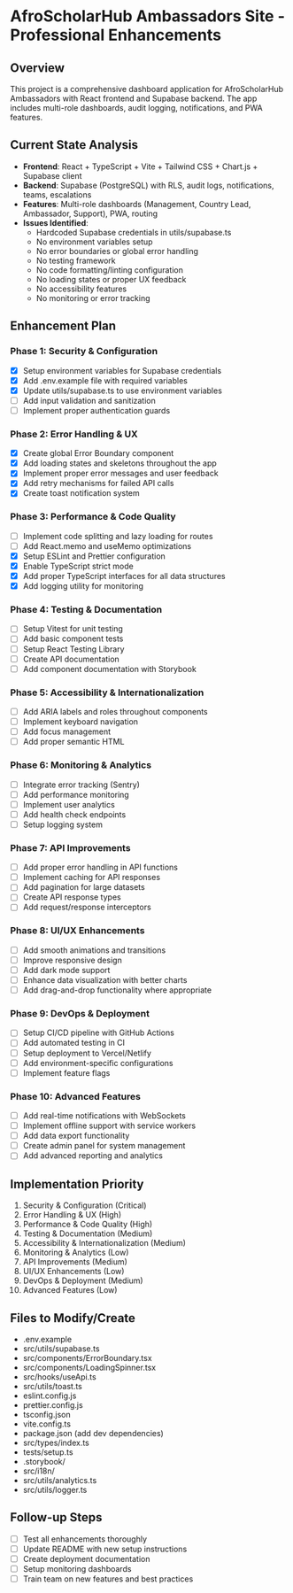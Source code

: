 # AfroScholarHub Ambassadors Site - Professional Enhancements

## Overview
This project is a comprehensive dashboard application for AfroScholarHub Ambassadors with React frontend and Supabase backend. The app includes multi-role dashboards, audit logging, notifications, and PWA features.

## Current State Analysis
- **Frontend**: React + TypeScript + Vite + Tailwind CSS + Chart.js + Supabase client
- **Backend**: Supabase (PostgreSQL) with RLS, audit logs, notifications, teams, escalations
- **Features**: Multi-role dashboards (Management, Country Lead, Ambassador, Support), PWA, routing
- **Issues Identified**:
  - Hardcoded Supabase credentials in utils/supabase.ts
  - No environment variables setup
  - No error boundaries or global error handling
  - No testing framework
  - No code formatting/linting configuration
  - No loading states or proper UX feedback
  - No accessibility features
  - No monitoring or error tracking

## Enhancement Plan

### Phase 1: Security & Configuration
- [x] Setup environment variables for Supabase credentials
- [x] Add .env.example file with required variables
- [x] Update utils/supabase.ts to use environment variables
- [ ] Add input validation and sanitization
- [ ] Implement proper authentication guards

### Phase 2: Error Handling & UX
- [x] Create global Error Boundary component
- [x] Add loading states and skeletons throughout the app
- [x] Implement proper error messages and user feedback
- [x] Add retry mechanisms for failed API calls
- [x] Create toast notification system

### Phase 3: Performance & Code Quality
- [ ] Implement code splitting and lazy loading for routes
- [ ] Add React.memo and useMemo optimizations
- [x] Setup ESLint and Prettier configuration
- [x] Enable TypeScript strict mode
- [x] Add proper TypeScript interfaces for all data structures
- [x] Add logging utility for monitoring

### Phase 4: Testing & Documentation
- [ ] Setup Vitest for unit testing
- [ ] Add basic component tests
- [ ] Setup React Testing Library
- [ ] Create API documentation
- [ ] Add component documentation with Storybook

### Phase 5: Accessibility & Internationalization
- [ ] Add ARIA labels and roles throughout components
- [ ] Implement keyboard navigation
- [ ] Add focus management
- [ ] Add proper semantic HTML

### Phase 6: Monitoring & Analytics
- [ ] Integrate error tracking (Sentry)
- [ ] Add performance monitoring
- [ ] Implement user analytics
- [ ] Add health check endpoints
- [ ] Setup logging system

### Phase 7: API Improvements
- [ ] Add proper error handling in API functions
- [ ] Implement caching for API responses
- [ ] Add pagination for large datasets
- [ ] Create API response types
- [ ] Add request/response interceptors

### Phase 8: UI/UX Enhancements
- [ ] Add smooth animations and transitions
- [ ] Improve responsive design
- [ ] Add dark mode support
- [ ] Enhance data visualization with better charts
- [ ] Add drag-and-drop functionality where appropriate

### Phase 9: DevOps & Deployment
- [ ] Setup CI/CD pipeline with GitHub Actions
- [ ] Add automated testing in CI
- [ ] Setup deployment to Vercel/Netlify
- [ ] Add environment-specific configurations
- [ ] Implement feature flags

### Phase 10: Advanced Features
- [ ] Add real-time notifications with WebSockets
- [ ] Implement offline support with service workers
- [ ] Add data export functionality
- [ ] Create admin panel for system management
- [ ] Add advanced reporting and analytics

## Implementation Priority
1. Security & Configuration (Critical)
2. Error Handling & UX (High)
3. Performance & Code Quality (High)
4. Testing & Documentation (Medium)
5. Accessibility & Internationalization (Medium)
6. Monitoring & Analytics (Low)
7. API Improvements (Medium)
8. UI/UX Enhancements (Low)
9. DevOps & Deployment (Medium)
10. Advanced Features (Low)

## Files to Modify/Create
- .env.example
- src/utils/supabase.ts
- src/components/ErrorBoundary.tsx
- src/components/LoadingSpinner.tsx
- src/hooks/useApi.ts
- src/utils/toast.ts
- eslint.config.js
- prettier.config.js
- tsconfig.json
- vite.config.ts
- package.json (add dev dependencies)
- src/types/index.ts
- tests/setup.ts
- .storybook/
- src/i18n/
- src/utils/analytics.ts
- src/utils/logger.ts

## Follow-up Steps
- [ ] Test all enhancements thoroughly
- [ ] Update README with new setup instructions
- [ ] Create deployment documentation
- [ ] Setup monitoring dashboards
- [ ] Train team on new features and best practices

